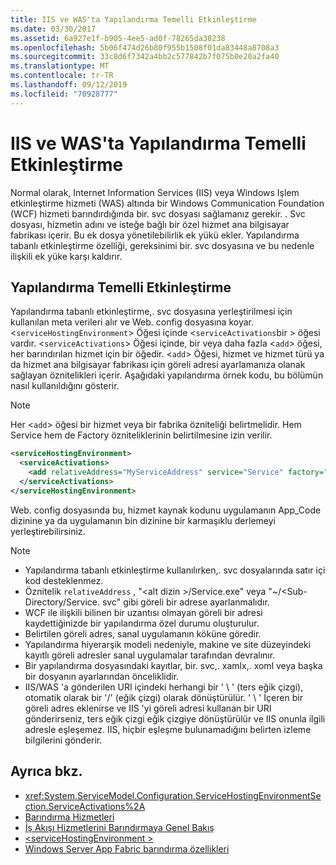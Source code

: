 ```yaml
---
title: IIS ve WAS'ta Yapılandırma Temelli Etkinleştirme
ms.date: 03/30/2017
ms.assetid: 6a927e1f-b905-4ee5-ad0f-78265da38238
ms.openlocfilehash: 5b06f474d26b80f955b1508f01da83448a8708a3
ms.sourcegitcommit: 33c8d6f7342a4bb2c577842b7f075b0e20a2fa40
ms.translationtype: MT
ms.contentlocale: tr-TR
ms.lasthandoff: 09/12/2019
ms.locfileid: "70928777"
---
```

# <a name="configuration-based-activation-in-iis-and-was"></a>IIS ve WAS'ta Yapılandırma Temelli Etkinleştirme

Normal olarak, Internet Information Services (IIS) veya Windows Işlem etkinleştirme hizmeti (WAS) altında bir Windows Communication Foundation (WCF) hizmeti barındırdığında bir. svc dosyası sağlamanız gerekir. . Svc dosyası, hizmetin adını ve isteğe bağlı bir özel hizmet ana bilgisayar fabrikası içerir. Bu ek dosya yönetilebilirlik ek yükü ekler. Yapılandırma tabanlı etkinleştirme özelliği, gereksinimi bir. svc dosyasına ve bu nedenle ilişkili ek yüke karşı kaldırır.

## <a name="configuration-based-activation"></a>Yapılandırma Temelli Etkinleştirme

Yapılandırma tabanlı etkinleştirme,. svc dosyasına yerleştirilmesi için kullanılan meta verileri alır ve Web. config dosyasına koyar. <`serviceHostingEnvironment`> Öğesi içinde <`serviceActivations`bir > öğesi vardır. <`serviceActivations`> Öğesi içinde, bir veya daha fazla <`add`> öğesi, her barındırılan hizmet için bir öğedir. <`add`> Öğesi, hizmet ve hizmet türü ya da hizmet ana bilgisayar fabrikası için göreli adresi ayarlamanıza olanak sağlayan öznitelikleri içerir. Aşağıdaki yapılandırma örnek kodu, bu bölümün nasıl kullanıldığını gösterir.

> [!NOTE]
> Her <`add`> öğesi bir hizmet veya bir fabrika özniteliği belirtmelidir. Hem Service hem de Factory özniteliklerinin belirtilmesine izin verilir.

```xml
<serviceHostingEnvironment>
  <serviceActivations>
    <add relativeAddress="MyServiceAddress" service="Service" factory="MyServiceHostFactory"/>
  </serviceActivations>
</serviceHostingEnvironment>
```

 Web. config dosyasında bu, hizmet kaynak kodunu uygulamanın App_Code dizinine ya da uygulamanın bin dizinine bir karmaşıklu derlemeyi yerleştirebilirsiniz.

> [!NOTE]
>
> - Yapılandırma tabanlı etkinleştirme kullanılırken,. svc dosyalarında satır içi kod desteklenmez.
> - Öznitelik `relativeAddress` , "\<alt dizin >/Service.exe" veya "~/\<Sub-Directory/Service. svc" gibi göreli bir adrese ayarlanmalıdır.
> - WCF ile ilişkili bilinen bir uzantısı olmayan göreli bir adresi kaydettiğinizde bir yapılandırma özel durumu oluşturulur.
> - Belirtilen göreli adres, sanal uygulamanın köküne göredir.
> - Yapılandırma hiyerarşik modeli nedeniyle, makine ve site düzeyindeki kayıtlı göreli adresler sanal uygulamalar tarafından devralınır.
> - Bir yapılandırma dosyasındaki kayıtlar, bir. svc,. xamlx,. xoml veya başka bir dosyanın ayarlarından önceliklidir.
> - IIS/WAS 'a gönderilen URI içindeki herhangi bir ' \ ' (ters eğik çizgi), otomatik olarak bir '/' (eğik çizgi) olarak dönüştürülür. ' \ ' İçeren bir göreli adres eklenirse ve IIS 'yi göreli adresi kullanan bir URI gönderirseniz, ters eğik çizgi eğik çizgiye dönüştürülür ve IIS onunla ilgili adresle eşleşemez. IIS, hiçbir eşleşme bulunamadığını belirten izleme bilgilerini gönderir.

## <a name="see-also"></a>Ayrıca bkz.

- <xref:System.ServiceModel.Configuration.ServiceHostingEnvironmentSection.ServiceActivations%2A>
- [Barındırma Hizmetleri](../../../../docs/framework/wcf/hosting-services.md)
- [İş Akışı Hizmetlerini Barındırmaya Genel Bakış](../../../../docs/framework/wcf/feature-details/hosting-workflow-services-overview.md)
- [\<serviceHostingEnvironment >](../../../../docs/framework/configure-apps/file-schema/wcf/servicehostingenvironment.md)
- [Windows Server App Fabric barındırma özellikleri](https://go.microsoft.com/fwlink/?LinkId=201276)
